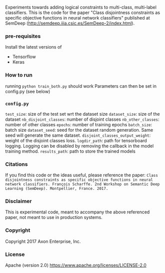 Experiments towards adding logical constraints to multi-class, multi-label classifiers.
This is the code for the paper "Class disjointness constraints as specific objective functions in neural network classifiers" published at SemDeep (http://semdeep.iiia.csic.es/SemDeep-2/index.html).

### pre-requisites
Install the latest versions of 
* Tensorflow
* Keras

### How to run
running `python train_both.py` should work
Parameters can then be set in config.py (see below)

### `config.py`
`test_size`: size of the test set wrt the dataset size
`dataset_size`: size of the dataset
`nb_disjoint_classes`: number of disjoint classes
`nb_other_classes`: number of other classes
`epochs`: number of training epochs
`batch_size`: batch size
`dataset_seed`: seed for the dataset random generation. Same seed will generate the same dataset.
`disjoint_classes_output_weight`: weight of the disjoint classes loss.
`logdir_path`: path for tensorboard logging. Logging can be disabled by removing the callback in the model training method.
`results_path`: path to store the trained models

### Citations
If you find this code or the ideas useful, please reference the paper:
```Class disjointness constraints as specific objective functions in neural network classifiers. François Scharffe. 2nd Workshop on Semantic Deep Learning (SemDeep). Montpellier, France. 2017.```

### Disclaimer
This is experimental code, meant to accompany the above referenced paper, not meant to use in production systems.

### Copyright 
Copyright 2017 Axon Enterprise, Inc.

### License
Apache (version 2.0) https://www.apache.org/licenses/LICENSE-2.0
